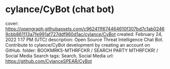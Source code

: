 # cylance/CyBot (chat bot)

cover: https://opengraph.githubassets.com/c962411f674464610f307bd7c1ab02469cbb861113a7fe991af727ddf960d1ac/cylance/CyBot
created: February 24, 2022 1:17 PM (UTC)
description: Open Source Threat Intelligence Chat Bot. Contribute to cylance/CyBot development by creating an account on GitHub.
folder: BOOKMRKS-MTHRFCKR / SEARCH PARTY MTHRFCKR! / Social Media Search
tags: Search, Social Media
url: https://github.com/CylanceSPEAR/CyBot